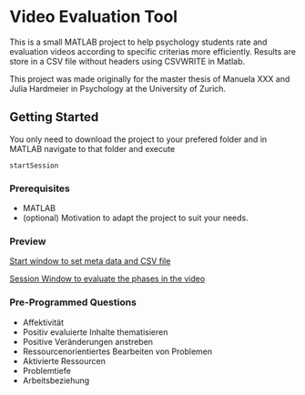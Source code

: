 # Video Evaluation Tool

This is a small MATLAB project to help psychology students rate and evaluation videos according to specific criterias more efficiently.
Results are store in a CSV file without headers using CSVWRITE in Matlab.

This project was made originally for the master thesis of Manuela XXX and Julia Hardmeier in Psychology at the University of Zurich.

## Getting Started

You only need to download the project to your prefered folder and in MATLAB navigate to that folder and execute

```
startSession
```

### Prerequisites

- MATLAB
- (optional) Motivation to adapt the project to suit your needs.

### Preview

[Start window to set meta data and CSV file](Code/Imgs/startWindow.jpg)

[Session Window to evaluate the phases in the video](Code/Imgs/sessionWindow.jpg)

### Pre-Programmed Questions

- Affektivität
- Positiv evaluierte Inhalte thematisieren
- Positive Veränderungen anstreben
- Ressourcenorientiertes Bearbeiten von Problemen
- Aktivierte Ressourcen
- Problemtiefe
- Arbeitsbeziehung